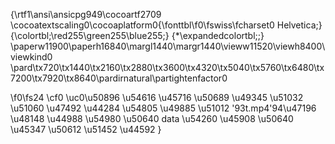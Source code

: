 {\rtf1\ansi\ansicpg949\cocoartf2709
\cocoatextscaling0\cocoaplatform0{\fonttbl\f0\fswiss\fcharset0 Helvetica;}
{\colortbl;\red255\green255\blue255;}
{\*\expandedcolortbl;;}
\paperw11900\paperh16840\margl1440\margr1440\vieww11520\viewh8400\viewkind0
\pard\tx720\tx1440\tx2160\tx2880\tx3600\tx4320\tx5040\tx5760\tx6480\tx7200\tx7920\tx8640\pardirnatural\partightenfactor0

\f0\fs24 \cf0 \uc0\u50896 \u54616 \u45716  \u50689 \u49345 \u51032  \u51060 \u47492 \u44284  \u54805 \u49885 \u51012  \'93t.mp4\'94\u47196  \u48148 \u44988  \u54980 \u50640  data \u54260 \u45908 \u50640  \u45347 \u50612 \u51452 \u44592 }